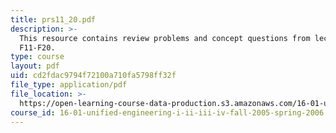 ```yaml
---
title: prs11_20.pdf
description: >-
  This resource contains review problems and concept questions from lectures
  F11-F20.
type: course
layout: pdf
uid: cd2fdac9794f72100a710fa5798ff32f
file_type: application/pdf
file_location: >-
  https://open-learning-course-data-production.s3.amazonaws.com/16-01-unified-engineering-i-ii-iii-iv-fall-2005-spring-2006/cd2fdac9794f72100a710fa5798ff32f_prs11_20.pdf
course_id: 16-01-unified-engineering-i-ii-iii-iv-fall-2005-spring-2006
---
```

